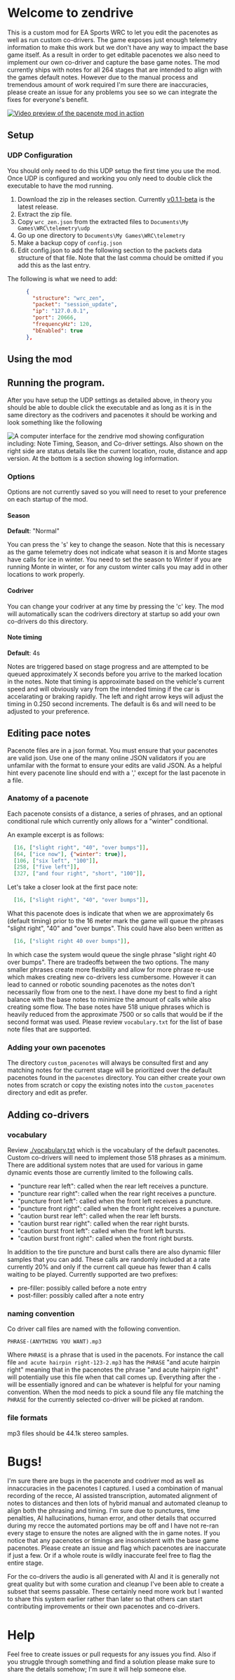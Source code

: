 # Welcome to zendrive

This is a custom mod for EA Sports WRC to let you edit the pacenotes as well as run custom co-drivers. The game exposes just enough telemetry information to make this work but we don't have any way to impact the base game itself. As a result in order to get editable pacenotes we also need to implement our own co-driver and capture the base game notes. The mod currently ships with notes for all 264 stages that are intended to align with the games default notes. However due to the manual process and tremendous amount of work required I'm sure there are inaccuracies, please create an issue for any problems you see so we can integrate the fixes for everyone's benefit.

[![Video preview of the pacenote mod in action](https://img.youtube.com/vi/G3aY9JkA0p4/0.jpg)](https://www.youtube.com/watch?v=G3aY9JkA0p4)

## Setup

### UDP Configuration

You should only need to do this UDP setup the first time you use the mod. Once UDP is configured and working you only need to double click the executable to have the mod running. 

1. Download the zip in the releases section. Currently [v0.1.1-beta](https://github.com/zendulu/zendrive/releases/tag/v0.1.1-beta) is the latest release.
2. Extract the zip file.
3. Copy `wrc_zen.json` from the extracted files to `Documents\My Games\WRC\telemetry\udp`
4. Go up one directory to `Documents\My Games\WRC\telemetry`
5. Make a backup copy of `config.json`
6. Edit config.json to add the following section to the packets data structure of that file. Note that the last comma chould be omitted if you add this as the last entry. 

The following is what we need to add:
```json
      {
        "structure": "wrc_zen",
        "packet": "session_update",
        "ip": "127.0.0.1",
        "port": 20666,
        "frequencyHz": 120,
        "bEnabled": true
      },
```

## Using the mod

## Running the program.

After you have setup the UDP settings as detailed above, in theory you should be able to double click the executable and as long as it is in the same directory as the codrivers and pacenotes it should be working and look something like the following

![A computer interface for the zendrive mod showing configuration including: Note Timing, Season, and Co-driver settings. Also shown on the right side are status details like the current location, route, distance and app version. At the bottom is a section showing log information.](./screenshot.png)

### Options

Options are not currently saved so you will need to reset to your preference on each startup of the mod.

#### Season

**Default**: "Normal"

You can press the 's' key to change the season. Note that this is necessary as the game telemetry does not indicate what season it is and Monte stages have calls for ice in winter. You need to set the season to Winter if you are running Monte in winter, or for any custom winter calls you may add in other locations to work properly.

#### Codriver

You can change your codriver at any time by pressing the 'c' key. The mod will automatically scan the codrivers directory at startup so add your own co-drivers do this directory.

#### Note timing

**Default**: 4s

Notes are triggered based on stage progress and are attempted to be queued approximately X seconds before you arrive to the marked location in the notes. Note that timing is approximate based on the vehicle's current speed and will obviously vary from the intended timing if the car is accelarating or braking rapidly. The left and right arrow keys will adjust the timing in 0.250 second increments. The default is 6s and will need to be adjusted to your preference.

## Editing pace notes

Pacenote files are in a json format. You must ensure that your pacenotes are valid json. Use one of the many online JSON validators if you are unfamilar with the format to ensure your edits are valid JSON. As a helpful hint every pacenote line should end with a ',' except for the last pacenote in a file.

### Anatomy of a pacenote

Each pacenote consists of a distance, a series of phrases, and an optional conditional rule which currently only allows for a "winter" conditional.

An example excerpt is as follows:

```json
  [16, ["slight right", "40", "over bumps"]],
  [64, ["ice now"], {"winter": true}],
  [106, ["six left", "100"]],
  [258, ["five left"]],
  [327, ["and four right", "short", "100"]],
```

Let's take a closer look at the first pace note:
```json
  [16, ["slight right", "40", "over bumps"]],
```

What this pacenote does is indicate that when we are approximately 6s (default timing) prior to the 16 meter mark the game will queue the phrases "slight right", "40" and "over bumps". This could have also been written as
```json
  [16, ["slight right 40 over bumps"]],
```
In which case the system would queue the single phrase "slight right 40 over bumps". There are tradeoffs between the two options. The many smaller phrases create more flexbility and allow for more phrase re-use which makes creating new co-drivers less cumbersome. However it can lead to canned or robotic sounding pacenotes as the notes don't necessarily flow from one to the next. I have done my best to find a right balance with the base notes to minimize the amount of calls while also creating some flow. The base notes have 518 unique phrases which is heavily reduced from the approximate 7500 or so calls that would be if the second format was used. Please review `vocabulary.txt` for the list of base note files that are supported.

### Adding your own pacenotes

The directory `custom_pacenotes` will always be consulted first and any matching notes for the current stage will be prioritized over the default pacenotes found in the `pacenotes` directory. You can either create your own notes from scratch or copy the existing notes into the `custom_pacenotes` directory and edit as prefer.


## Adding co-drivers

### vocabulary

Review [./vocabulary.txt](vocabulary.txt) which is the vocabulary of the default pacenotes. Custom co-drivers will need to implement those 518 phrases as a minimum. There are additional system notes that are used for various in game dynamic events those are currently limited to the following calls.

- "puncture rear left": called when the rear left receives a puncture.
- "puncture rear right": called when the rear right receives a puncture.
- "puncture front left": called when the front left receives a puncture.
- "puncture front right": called when the front right receives a puncture.
- "caution burst rear left": called when the rear left bursts.
- "caution burst rear right": called when the rear right bursts.
- "caution burst front left": called when the front left bursts.
- "caution burst front right": called when the front right bursts.

In addition to the tire puncture and burst calls there are also dynamic filler samples that you can add. These calls are randomly included at a rate currently 20% and only if the current call queue has fewer than 4 calls waiting to be played. Currently supported are two prefixes:

- pre-filler: possibly called before a note entry
- post-filler: possibly called after a note entry

### naming convention

Co driver call files are named with the following convention.

```PHRASE-(ANYTHING YOU WANT).mp3```

Where `PHRASE` is a phrase that is used in the pacenots. For instance the call file `and acute hairpin right-123-2.mp3` has the `PHRASE` "and acute hairpin right" meaning that in the pacenotes the phrase "and acute hairpin right" will potentially use this file when that call comes up. Everything after the `-` will be essentially ignored and can be whatever is helpful for your naming convention. When the mod needs to pick a sound file any file matching the `PHRASE` for the currently selected co-driver will be picked at random.

### file formats

mp3 files should be 44.1k stereo samples.

# Bugs!

I'm sure there are bugs in the pacenote and codriver mod as well as innaccuracies in the pacenotes I captured. I used a combination of manual recording of the recce, AI assisted transcription, automated alignment of notes to distances and then lots of hybrid manual and automated cleanup to align both the phrasing and timing. I'm sure due to punctures, time penalties, AI hallucinations, human error, and other details that occurred during my recce the automated portions may be off and I have not re-ran every stage to ensure the notes are aligned with the in game notes. If you notice that any pacenotes or timings are insonsistent with the base game pacenotes. Please create an issue and flag which pacenotes are inaccurate if just a few. Or if a whole route is wildly inaccurate feel free to flag the entire stage.

For the co-drivers the audio is all generated with AI and it is generally not great quality but with some curation and cleanup I've been able to create a subset that seems passable. These certainly need more work but I wanted to share this system earlier rather than later so that others can start contributing improvements or their own pacenotes and co-drivers.

# Help

Feel free to create issues or pull requests for any issues you find. Also if you struggle through something and find a solution please make sure to share the details somehow; I'm sure it will help someone else.
